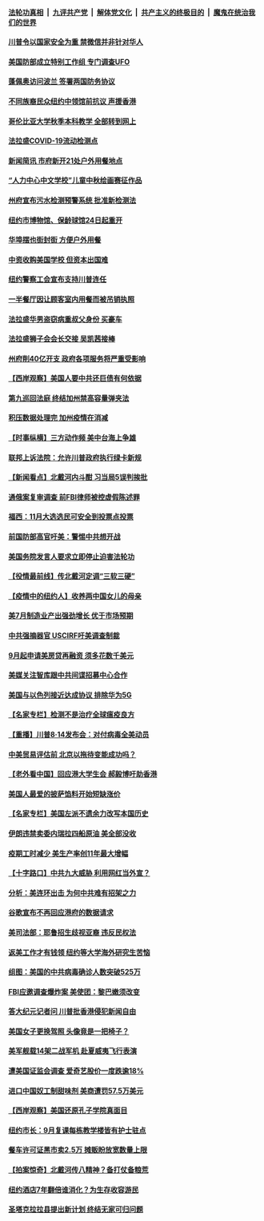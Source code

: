 

####  [法轮功真相](../../../../basic/blob/master/README.md?t=08152202) &nbsp;|&nbsp; [九评共产党](../../../../9ping.md/blob/master/README.md?t=08152202) &nbsp;|&nbsp; [解体党文化](../../../../jtdwh.md/blob/master/README.md?t=08152202)  &nbsp;|&nbsp; [共产主义的终极目的](../../../../gczydzjmd.md/blob/master/README.md?t=08152202) &nbsp;|&nbsp; [魔鬼在统治我们的世界](../../../../mgztzwmdsj.md/blob/master/README.md?t=08152202) 

#### [川普令以国家安全为重 禁微信并非针对华人](../pages/nsc412/n12332757.md?t=08152202) 

#### [美国防部成立特别工作组 专门调查UFO](../pages/nsc412/n12332674.md?t=08152202) 

#### [蓬佩奥访问波兰 签署两国防务协议](../pages/nsc412/n12333255.md?t=08152202) 

#### [不同族裔民众纽约中领馆前抗议 声援香港](../pages/nsc412/n12332749.md?t=08152202) 

#### [哥伦比亚大学秋季本科教学  全部转到网上](../pages/nsc412/n12332530.md?t=08152202) 

#### [法拉盛COVID-19流动检测点](../pages/nsc412/n12332533.md?t=08152202) 

#### [新闻简讯 市府新开21处户外用餐地点](../pages/nsc412/n12332539.md?t=08152202) 

#### [“人力中心中文学校”儿童中秋绘画赛征作品](../pages/nsc412/n12332541.md?t=08152202) 

#### [州府宣布污水检测预警系统 批准新检测法](../pages/nsc412/n12332545.md?t=08152202) 

#### [纽约市博物馆、保龄球馆24日起重开](../pages/nsc412/n12332548.md?t=08152202) 

#### [华埠摆也街封街 方便户外用餐](../pages/nsc412/n12332522.md?t=08152202) 

#### [中资收购美国学校 但资本出国难](../pages/nsc412/n12332525.md?t=08152202) 

#### [纽约警察工会宣布支持川普连任](../pages/nsc412/n12332741.md?t=08152202) 

#### [一半餐厅因让顾客室内用餐而被吊销执照](../pages/nsc412/n12332745.md?t=08152202) 

#### [法拉盛华男盗窃病重叔父身份   买豪车](../pages/nsc412/n12332762.md?t=08152202) 

#### [法拉盛狮子会会长交接  吴凯茜接棒](../pages/nsc412/n12332765.md?t=08152202) 

#### [州府削40亿开支 政府各项服务将严重受影响](../pages/nsc412/n12332770.md?t=08152202) 

#### [【西岸观察】美国人要中共还巨债有何依据](../pages/nsc412/n12332727.md?t=08152202) 

#### [第九巡回法庭 终结加州禁高容量弹夹法](../pages/nsc412/n12332843.md?t=08152202) 

#### [积压数据处理完 加州疫情在消减](../pages/nsc412/n12332839.md?t=08152202) 

#### [【时事纵横】三方动作频 美中台海上争雄](../pages/nsc412/n12331721.md?t=08152202) 

#### [联邦上诉法院：允许川普政府执行绿卡新规](../pages/nsc412/n12332174.md?t=08152202) 

#### [【新闻看点】北戴河内斗酣 习当局5误判挨批](../pages/nsc412/n12331775.md?t=08152202) 

#### [通俄案复审调查 前FBI律师被控虚假陈述罪](../pages/nsc412/n12332152.md?t=08152202) 

#### [福西：11月大选选民可安全到投票点投票](../pages/nsc412/n12332163.md?t=08152202) 

#### [前国防部高官吁美：警惕中共想开战](../pages/nsc412/n12331800.md?t=08152202) 

#### [美国务院发言人要求立即停止迫害法轮功](../pages/nsc412/n12332087.md?t=08152202) 

#### [【役情最前线】传北戴河定调“三软三硬”](../pages/nsc412/n12331648.md?t=08152202) 

#### [【疫情中的纽约人】收养两中国女儿的母亲](../pages/nsc412/n12331986.md?t=08152202) 

#### [美7月制造业产出强劲增长 优于市场预期](../pages/nsc412/n12331736.md?t=08152202) 

#### [中共强摘器官 USCIRF吁美调查制裁](../pages/nsc412/n12331763.md?t=08152202) 

#### [9月起申请美房贷再融资 须多花数千美元](../pages/nsc412/n12331587.md?t=08152202) 

#### [美媒关注智库跟中共间谍招募中心合作](../pages/nsc412/n12331715.md?t=08152202) 

#### [美国与以色列接近达成协议 排除华为5G](../pages/nsc412/n12331699.md?t=08152202) 

#### [【名家专栏】检测不是治疗全球瘟疫良方](../pages/nsc412/n12328232.md?t=08152202) 

#### [【重播】川普8·14发布会：对付病毒全美动员](../pages/nsc412/n12330574.md?t=08152202) 

#### [中美贸易评估前 北京以拖待变能成功吗？](../pages/nsc412/n12331495.md?t=08152202) 

#### [【老外看中国】回应港大学生会 郝毅博吁助香港](../pages/nsc412/n12331588.md?t=08152202) 

#### [美国人最爱的披萨馅料开始短缺涨价](../pages/nsc412/n12331415.md?t=08152202) 

#### [【名家专栏】美国左派不遗余力改写本国历史](../pages/nsc412/n12330750.md?t=08152202) 

#### [伊朗违禁卖委内瑞拉四船原油 美全部没收](../pages/nsc412/n12331397.md?t=08152202) 

#### [疫期工时减少 美生产率创11年最大增幅](../pages/nsc412/n12330991.md?t=08152202) 

#### [【十字路口】中共九大威胁 利用网红当外宣？](../pages/nsc412/n12329605.md?t=08152202) 

#### [分析：美连环出击 为何中共难有招架之力](../pages/nsc412/n12330899.md?t=08152202) 

#### [谷歌宣布不再回应港府的数据请求](../pages/nsc412/n12331052.md?t=08152202) 

#### [美司法部：耶鲁招生歧视亚裔 违反民权法](../pages/nsc412/n12329792.md?t=08152202) 

#### [返美工作才有钱领 纽约等大学海外研究生苦恼](../pages/nsc412/n12329651.md?t=08152202) 

#### [组图：美国的中共病毒确诊人数突破525万](../pages/nsc412/n12330462.md?t=08152202) 

#### [FBI应邀调查爆炸案 美使团：黎巴嫩须改变](../pages/nsc412/n12330630.md?t=08152202) 

#### [答大纪元记者问 川普批香港侵犯新闻自由](../pages/nsc412/n12329504.md?t=08152202) 

#### [美国女子更换驾照 头像竟是一把椅子？](../pages/nsc412/n12329959.md?t=08152202) 

#### [美军舰载14架二战军机 赴夏威夷飞行表演](../pages/nsc412/n12330375.md?t=08152202) 

#### [遭美国证监会调查 爱奇艺股价一度跌逾18%](../pages/nsc412/n12330271.md?t=08152202) 

#### [进口中国奴工制甜味剂 美商遭罚57.5万美元](../pages/nsc412/n12329979.md?t=08152202) 

#### [【西岸观察】美国还原孔子学院真面目](../pages/nsc412/n12329821.md?t=08152202) 

#### [纽约市长：9月复课每栋教学楼皆有护士驻点](../pages/nsc412/n12329813.md?t=08152202) 

#### [餐车许可证黑市卖2.5万 摊贩盼放宽数量上限](../pages/nsc412/n12329806.md?t=08152202) 

#### [【拍案惊奇】北戴河传八精神？备打仗备粮荒](../pages/nsc412/n12329716.md?t=08152202) 

#### [纽约酒店7年翻倍谁消化？为生存收容游民](../pages/nsc412/n12329636.md?t=08152202) 

#### [圣塔克拉拉县提出新计划 终结无家可归问题](../pages/nsc412/n12329965.md?t=08152202) 

